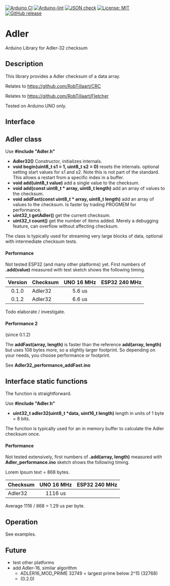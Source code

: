 
[![Arduino CI](https://github.com/RobTillaart/Adler/workflows/Arduino%20CI/badge.svg)](https://github.com/marketplace/actions/arduino_ci)
[![Arduino-lint](https://github.com/RobTillaart/Adler/actions/workflows/arduino-lint.yml/badge.svg)](https://github.com/RobTillaart/Adler/actions/workflows/arduino-lint.yml)
[![JSON check](https://github.com/RobTillaart/Adler/actions/workflows/jsoncheck.yml/badge.svg)](https://github.com/RobTillaart/Adler/actions/workflows/jsoncheck.yml)
[![License: MIT](https://img.shields.io/badge/license-MIT-green.svg)](https://github.com/RobTillaart/Adler/blob/master/LICENSE)
[![GitHub release](https://img.shields.io/github/release/RobTillaart/Adler.svg?maxAge=3600)](https://github.com/RobTillaart/Adler/releases)


# Adler

Arduino Library for Adler-32 checksum


## Description

This library provides a Adler checksum of a data array.

Relates to https://github.com/RobTillaart/CRC

Relates to https://github.com/RobTillaart/Fletcher

Tested on Arduino UNO only.


## Interface


## Adler class

Use **\#include "Adler.h"**

- **Adler32()** Constructor, initializes internals.
- **void begin(uint8_t s1 = 1, uint8_t s2 = 0)** resets the internals.
optional setting start values for s1 and s2. Note this is not part of the standard.
This allows a restart from a specific index in a buffer.
- **void add(uint8_t value)** add a single value to the checksum.
- **void add(const uint8_t \* array, uint8_t length)** add an array of values to the checksum.
- **void addFast(const uint8_t \* array, uint8_t length)** add an array of values to the checksum. Is faster by trading PROGMEM for performance.
- **uint32_t getAdler()** get the current checksum.
- **uint32_t count()** get the number of items added. Merely a debugging feature, can overflow without affecting checksum.

The class is typically used for streaming very large blocks of data,
optional with intermediate checksum tests.


#### Performance

Not tested ESP32 (and many other platforms) yet.
First numbers of **.add(value)** measured with test sketch shows the following timing.

| Version | Checksum |  UNO 16 MHz  |  ESP32 240 MHz  |
|:-------:|:---------|:------------:|:---------------:|
| 0.1.0   | Adler32  |     5.6 us   |                 |
| 0.1.2   | Adler32  |     6.6 us   |                 |

Todo elaborate / investigate.


#### Performance 2

(since 0.1.2) 

The **addFast(array, length)** is faster than the reference **add(array, length)** but uses 108 bytes more, so a slightly larger footprint. 
So depending on your needs, you choose performance or footprint. 

See **Adler32_performance_addFast.ino**



## Interface static functions

The function is straightforward.

Use **\#include "Adler.h"**

- **uint32_t adler32(uint8_t \*data, uint16_t length)** length in units of 1 byte = 8 bits.

The function is typically used for an in memory buffer to calculate 
the Adler checksum once.


#### Performance


Not tested extensively, first numbers of **.add(array, length)**
measured with **Adler_performance.ino** sketch shows the following timing.

Lorem Ipsum text = 868 bytes.

| Checksum    |  UNO 16 MHz | ESP32 240 MHz |
|:------------|:-----------:|:-------------:|
| Adler32     |   1116 us   |               |

Average 1116 / 868 = 1.29 us per byte.





## Operation

See examples.


## Future

- test other platforms
- add Adler-16, similar algorithm 
  - ADLER16_MOD_PRIME  32749 = largest prime below 2^15 (32768)
  - (0.2.0)


